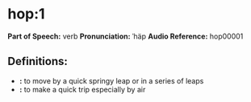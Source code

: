 # hop:1

**Part of Speech:** verb
**Pronunciation:** ˈhäp
**Audio Reference:** hop00001

## Definitions:
- **:** to move by a quick springy leap or in a series of leaps
- **:** to make a quick trip especially by air
